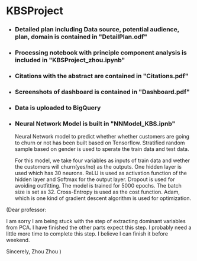 # KBSProject

 - ### Detailed plan including Data source, potential audience, plan, domain is contained in "DetailPlan.odf"
 - ### Processing notebook with principle component analysis is included in "KBSProject_zhou.ipynb"
 - ### Citations with the abstract are contained in "Citations.pdf" 
 - ### Screenshots of dashboard is contained in "Dashboard.pdf"
 - ### Data is uploaded to BigQuery
 -	### Neural Network Model is built in "NNModel_KBS.ipnb"
    Neural Network model to predict whether whether customers are going to churn or not has been built based on Tensorflow. Stratified random sample based on gender is used to sperate the train data and test data. 

    For this model, we take four variables as inputs of train data and wether the customers will churn(yes/no) as the outputs. One hidden layer is used which has 30 neurons. ReLU is used as activation function of the hidden layer and Softmax for the output layer. Dropout is used for avoiding outfitting. The model is trained for 5000 epochs. The batch size is set as 32. Cross-Entropy is used as the cost function. Adam, which is one kind of gradient descent algorithm is used for optimization. 
    


(Dear professor:

   I am sorry I am being stuck with the step of extracting dominant variables from PCA. I have finished the other parts expect this step. I probably need a little more time to complete this step. I believe I can finish it before weekend.
   
   Sincerely,
   Zhou Zhou )  
